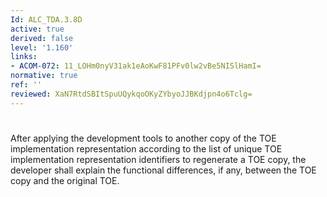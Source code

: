 ```yaml
---
Id: ALC_TDA.3.8D
active: true
derived: false
level: '1.160'
links:
- ACOM-072: 11_LOHm0nyV31ak1eAoKwF81PFv0lw2vBe5NISlHamI=
normative: true
ref: ''
reviewed: XaN7RtdSBItSpuUQykqoOKyZYbyoJJBKdjpn4o6Tclg=
---
```


#
After applying the development tools to another copy of the TOE implementation representation according to the list of unique TOE implementation representation identifiers to regenerate a TOE copy, the developer shall explain the functional differences, if any, between the TOE copy and the original TOE.